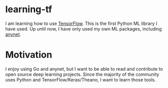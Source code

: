 # learning-tf

I am learning how to use [TensorFlow](https://www.tensorflow.org). This is the first Python ML library I have used. Up until now, I have only used my own ML packages, including [anynet](https://github.com/unixpickle/anynet).

# Motivation

I enjoy using Go and anynet, but I want to be able to read and contribute to open source deep learning projects. Since the majority of the community uses Python and TensorFlow/Keras/Theano, I want to learn those tools.
